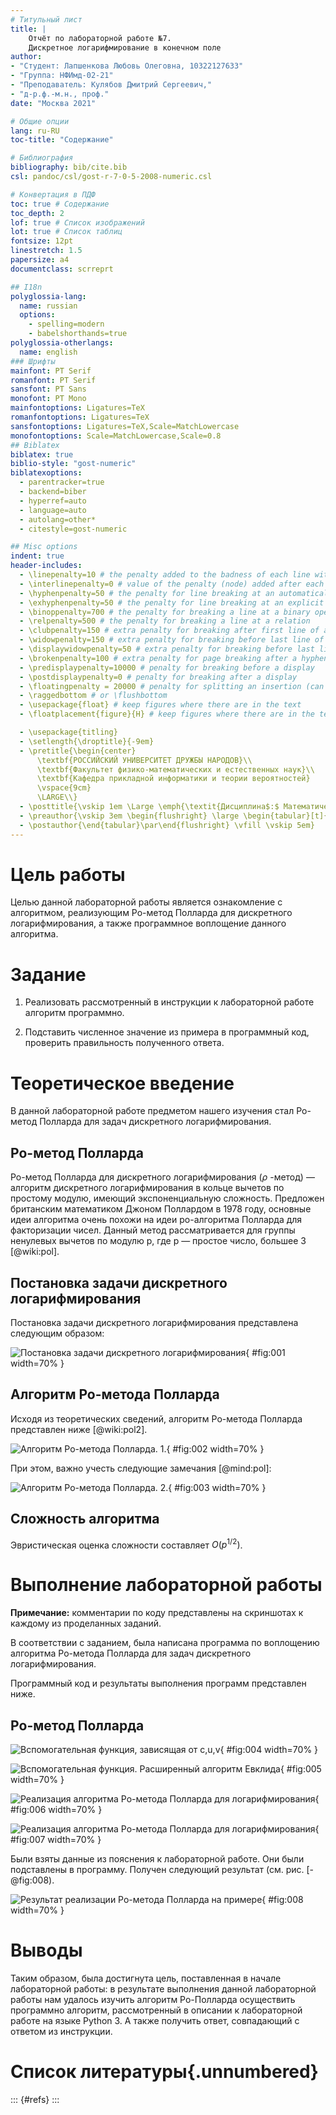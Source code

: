 ```yaml
---
# Титульный лист
title: |
    Отчёт по лабораторной работе №7.  
    Дискретное логарифмирование в конечном поле
author:
- "Студент: Лапшенкова Любовь Олеговна, 10322127633"
- "Группа: НФИмд-02-21"
- "Преподаватель: Кулябов Дмитрий Сергеевич,"
- "д-р.ф.-м.н., проф."
date: "Москва 2021"

# Общие опции
lang: ru-RU
toc-title: "Содержание"

# Библиография
bibliography: bib/cite.bib
csl: pandoc/csl/gost-r-7-0-5-2008-numeric.csl

# Конвертация в ПДФ
toc: true # Содержание
toc_depth: 2
lof: true # Список изображений
lot: true # Список таблиц
fontsize: 12pt
linestretch: 1.5
papersize: a4
documentclass: scrreprt

## I18n
polyglossia-lang:
  name: russian
  options:
	- spelling=modern
	- babelshorthands=true
polyglossia-otherlangs:
  name: english
### Шрифты
mainfont: PT Serif
romanfont: PT Serif
sansfont: PT Sans
monofont: PT Mono
mainfontoptions: Ligatures=TeX
romanfontoptions: Ligatures=TeX
sansfontoptions: Ligatures=TeX,Scale=MatchLowercase
monofontoptions: Scale=MatchLowercase,Scale=0.8
## Biblatex
biblatex: true
biblio-style: "gost-numeric"
biblatexoptions:
  - parentracker=true
  - backend=biber
  - hyperref=auto
  - language=auto
  - autolang=other*
  - citestyle=gost-numeric

## Misc options
indent: true
header-includes:
  - \linepenalty=10 # the penalty added to the badness of each line within a paragraph (no associated penalty node) Increasing the value makes tex try to have fewer lines in the paragraph.
  - \interlinepenalty=0 # value of the penalty (node) added after each line of a paragraph.
  - \hyphenpenalty=50 # the penalty for line breaking at an automatically inserted hyphen
  - \exhyphenpenalty=50 # the penalty for line breaking at an explicit hyphen
  - \binoppenalty=700 # the penalty for breaking a line at a binary operator
  - \relpenalty=500 # the penalty for breaking a line at a relation
  - \clubpenalty=150 # extra penalty for breaking after first line of a paragraph
  - \widowpenalty=150 # extra penalty for breaking before last line of a paragraph
  - \displaywidowpenalty=50 # extra penalty for breaking before last line before a display math
  - \brokenpenalty=100 # extra penalty for page breaking after a hyphenated line
  - \predisplaypenalty=10000 # penalty for breaking before a display
  - \postdisplaypenalty=0 # penalty for breaking after a display
  - \floatingpenalty = 20000 # penalty for splitting an insertion (can only be split footnote in standard LaTeX)
  - \raggedbottom # or \flushbottom
  - \usepackage{float} # keep figures where there are in the text
  - \floatplacement{figure}{H} # keep figures where there are in the text

  - \usepackage{titling}
  - \setlength{\droptitle}{-9em}
  - \pretitle{\begin{center}
      \textbf{РОССИЙСКИЙ УНИВЕРСИТЕТ ДРУЖБЫ НАРОДОВ}\\
      \textbf{Факультет физико-математических и естественных наук}\\
      \textbf{Кафедра прикладной информатики и теории вероятностей}
      \vspace{9cm}
      \LARGE\\}
  - \posttitle{\vskip 1em \Large \emph{\textit{Дисциплина$:$ Математические основы защиты информации и информационной безопасности}} \end{center}}
  - \preauthor{\vskip 3em \begin{flushright} \large \begin{tabular}[t]{c}}
  - \postauthor{\end{tabular}\par\end{flushright} \vfill \vskip 5em}
---
```


# Цель работы

Целью данной лабораторной работы является ознакомление с алгоритмом, реализующим Po-метод Полларда для дискретного логарифмирования, а также программное воплощение данного алгоритма.

# Задание

1. Реализовать рассмотренный в инструкции к лабораторной работе алгоритм программно.

2. Подставить численное значение из примера в программный код, проверить правильность полученного ответа.

# Теоретическое введение

В данной лабораторной работе предметом нашего изучения стал Pо-метод Полларда для задач дискретного логарифмирования.

## Po-метод Полларда

Ро-метод Полларда для дискретного логарифмирования ($\rho$ -метод) — алгоритм дискретного логарифмирования в кольце вычетов по простому модулю, имеющий экспоненциальную сложность. Предложен британским математиком Джоном Поллардом  в 1978 году, основные идеи алгоритма очень похожи на идеи ро-алгоритма Полларда для факторизации чисел. Данный метод рассматривается для группы ненулевых вычетов по модулю p, где p — простое число, большее 3 [@wiki:pol].

## Постановка задачи дискретного логарифмирования

Постановка задачи дискретного логарифмирования представлена следующим образом:

![Постановка задачи дискретного логарифмирования](image/t1.png){ #fig:001 width=70% }

## Алгоритм Ро-метода Полларда

Исходя из теоретических сведений, алгоритм Ро-метода Полларда представлен ниже [@wiki:pol2].

![Алгоритм Ро-метода Полларда. 1.](image/t2.png){ #fig:002 width=70% }

При этом, важно учесть следующие замечания [@mind:pol]:

![Алгоритм Ро-метода Полларда. 2.](image/t3.png){ #fig:003 width=70% }

## Сложность алгоритма

Эвристическая оценка сложности составляет $O ({p}^{1/2})$.

# Выполнение лабораторной работы

**Примечание:** комментарии по коду представлены на скриншотах к каждому из проделанных заданий.

В соответствии с заданием, была написана программа по воплощению алгоритма Ро-метода Полларда для задач дискретного логарифмирования.

Программный код и результаты выполнения программ представлен ниже.

## Pо-метод Полларда

![Вспомогательная функция, зависящая от c,u,v ](image/1.png){ #fig:004 width=70% }

![Вспомогательная функция. Расширенный алгоритм Евклида](image/2.png){ #fig:005 width=70% }

![Реализация алгоритма Po-метода Полларда для логарифмирования](image/3.png){ #fig:006 width=70% }

![Реализация алгоритма Po-метода Полларда для логарифмирования](image/4.png){ #fig:007 width=70% }

Были взяты данные из пояснения к лабораторной работе. Они были подставлены в программу. Получен следующий результат (см. рис. [-@fig:008).

![Результат реализации Po-метода Полларда на примере](image/r1.png){ #fig:008 width=70% }

# Выводы

Таким образом, была достигнута цель, поставленная в начале лабораторной работы: в результате выполнения данной лабораторной работы нам удалось изучить алгоритм Po-Полларда осуществить программно алгоритм, рассмотренный в описании к лабораторной работе на языке Python 3. А также получить ответ, совпадающий с ответом из инструкции.


# Список литературы{.unnumbered}

::: {#refs}
:::
